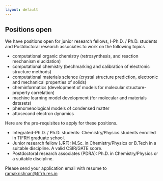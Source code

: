 ```yaml
---
layout: default
---
```


## Positions open

We have positions open for junior research fellows, I-Ph.D. / Ph.D. students and Postdoctoral research associates to work on the following topics
- computational organic chemistry (retrosynthesis, and reaction mechanism elucidation)     
- computational chemistry (bechmarking and calibration of electronic structure methods)      
- computational materials science (crystal structure prediction, electronic and mechanical properties of solids) 
- cheminformatics (development of models for molecular structure-property correlation)     
- machine learning model development (for molecular and materials datasets)    
- phenomenological models of condensed matter    
- attosecond electron dynamics  

Here are the pre-requisites to apply for these positions.     

- Integrated-Ph.D. / Ph.D. students: Chemistry/Physics students enrolled in TIFRH graduate school.     
- Junior research fellow (JRF): M.Sc. in Chemistry/Physics or B.Tech in a suitable discipline. A valid CSIR/GATE score.      
- Postdoctoral research associates (PDRA): Ph.D. in Chemistry/Physics or a suitable discipline.         

Please send your application email with resume to [ramakrishnan@tifrh.res.in](ramakrishnan@tifrh.res.in)     





